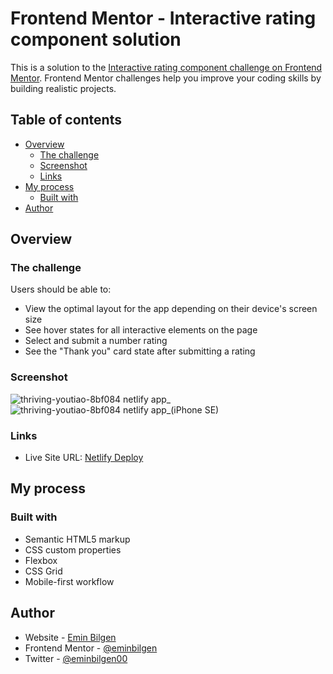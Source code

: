 # Frontend Mentor - Interactive rating component solution

This is a solution to the [Interactive rating component challenge on Frontend Mentor](https://www.frontendmentor.io/challenges/interactive-rating-component-koxpeBUmI). Frontend Mentor challenges help you improve your coding skills by building realistic projects. 

## Table of contents

- [Overview](#overview)
  - [The challenge](#the-challenge)
  - [Screenshot](#screenshot)
  - [Links](#links)
- [My process](#my-process)
  - [Built with](#built-with)
- [Author](#author)

## Overview

### The challenge

Users should be able to:

- View the optimal layout for the app depending on their device's screen size
- See hover states for all interactive elements on the page
- Select and submit a number rating
- See the "Thank you" card state after submitting a rating

### Screenshot

![thriving-youtiao-8bf084 netlify app_](https://user-images.githubusercontent.com/46069858/190028965-58ea0230-583e-4146-8254-d4ff880b0903.png)
![thriving-youtiao-8bf084 netlify app_(iPhone SE)](https://user-images.githubusercontent.com/46069858/190028980-89156580-b041-487d-a07b-3d18d78978e5.png)

### Links

- Live Site URL: [Netlify Deploy](https://thriving-youtiao-8bf084.netlify.app)

## My process

### Built with

- Semantic HTML5 markup
- CSS custom properties
- Flexbox
- CSS Grid
- Mobile-first workflow

## Author

- Website - [Emin Bilgen](https://eminbilgen.github.io)
- Frontend Mentor - [@eminbilgen](https://www.frontendmentor.io/profile/eminbilgen)
- Twitter - [@eminbilgen00](https://www.twitter.com/eminbilgen00)
